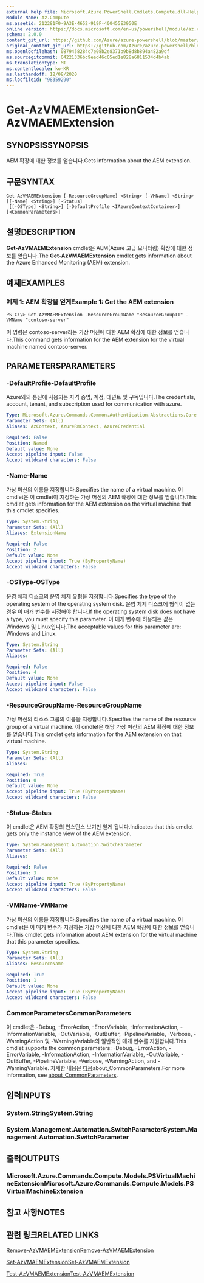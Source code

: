 ```yaml
---
external help file: Microsoft.Azure.PowerShell.Cmdlets.Compute.dll-Help.xml
Module Name: Az.Compute
ms.assetid: 212281F0-9A3E-4652-919F-400455E3950E
online version: https://docs.microsoft.com/en-us/powershell/module/az.compute/get-azvmaemextension
schema: 2.0.0
content_git_url: https://github.com/Azure/azure-powershell/blob/master/src/Compute/Compute/help/Get-AzVMAEMExtension.md
original_content_git_url: https://github.com/Azure/azure-powershell/blob/master/src/Compute/Compute/help/Get-AzVMAEMExtension.md
ms.openlocfilehash: 0879458284c7e08b2e8371b9b8d8b894a482a9df
ms.sourcegitcommit: 04221336bc9eed46c05ed1e828a6811534d4b4ab
ms.translationtype: MT
ms.contentlocale: ko-KR
ms.lasthandoff: 12/08/2020
ms.locfileid: "98359290"
---
```

# <span data-ttu-id="365e2-101">Get-AzVMAEMExtension</span><span class="sxs-lookup"><span data-stu-id="365e2-101">Get-AzVMAEMExtension</span></span>

## <span data-ttu-id="365e2-102">SYNOPSIS</span><span class="sxs-lookup"><span data-stu-id="365e2-102">SYNOPSIS</span></span>
<span data-ttu-id="365e2-103">AEM 확장에 대한 정보를 얻습니다.</span><span class="sxs-lookup"><span data-stu-id="365e2-103">Gets information about the AEM extension.</span></span>

## <span data-ttu-id="365e2-104">구문</span><span class="sxs-lookup"><span data-stu-id="365e2-104">SYNTAX</span></span>

```
Get-AzVMAEMExtension [-ResourceGroupName] <String> [-VMName] <String> [[-Name] <String>] [-Status]
 [[-OSType] <String>] [-DefaultProfile <IAzureContextContainer>] [<CommonParameters>]
```

## <span data-ttu-id="365e2-105">설명</span><span class="sxs-lookup"><span data-stu-id="365e2-105">DESCRIPTION</span></span>
<span data-ttu-id="365e2-106">**Get-AzVMAEMExtension** cmdlet은 AEM(Azure 고급 모니터링) 확장에 대한 정보를 얻습니다.</span><span class="sxs-lookup"><span data-stu-id="365e2-106">The **Get-AzVMAEMExtension** cmdlet gets information about the Azure Enhanced Monitoring (AEM) extension.</span></span>

## <span data-ttu-id="365e2-107">예제</span><span class="sxs-lookup"><span data-stu-id="365e2-107">EXAMPLES</span></span>

### <span data-ttu-id="365e2-108">예제 1: AEM 확장을 얻게</span><span class="sxs-lookup"><span data-stu-id="365e2-108">Example 1: Get the AEM extension</span></span>
```
PS C:\> Get-AzVMAEMExtension -ResourceGroupName "ResourceGroup11" -VMName "contoso-server"
```

<span data-ttu-id="365e2-109">이 명령은 contoso-server라는 가상 머신에 대한 AEM 확장에 대한 정보를 얻습니다.</span><span class="sxs-lookup"><span data-stu-id="365e2-109">This command gets information for the AEM extension for the virtual machine named contoso-server.</span></span>

## <span data-ttu-id="365e2-110">PARAMETERS</span><span class="sxs-lookup"><span data-stu-id="365e2-110">PARAMETERS</span></span>

### <span data-ttu-id="365e2-111">-DefaultProfile</span><span class="sxs-lookup"><span data-stu-id="365e2-111">-DefaultProfile</span></span>
<span data-ttu-id="365e2-112">Azure와의 통신에 사용되는 자격 증명, 계정, 테넌트 및 구독입니다.</span><span class="sxs-lookup"><span data-stu-id="365e2-112">The credentials, account, tenant, and subscription used for communication with azure.</span></span>

```yaml
Type: Microsoft.Azure.Commands.Common.Authentication.Abstractions.Core.IAzureContextContainer
Parameter Sets: (All)
Aliases: AzContext, AzureRmContext, AzureCredential

Required: False
Position: Named
Default value: None
Accept pipeline input: False
Accept wildcard characters: False
```

### <span data-ttu-id="365e2-113">-Name</span><span class="sxs-lookup"><span data-stu-id="365e2-113">-Name</span></span>
<span data-ttu-id="365e2-114">가상 머신의 이름을 지정합니다.</span><span class="sxs-lookup"><span data-stu-id="365e2-114">Specifies the name of a virtual machine.</span></span>
<span data-ttu-id="365e2-115">이 cmdlet은 이 cmdlet이 지정하는 가상 머신의 AEM 확장에 대한 정보를 얻습니다.</span><span class="sxs-lookup"><span data-stu-id="365e2-115">This cmdlet gets information for the AEM extension on the virtual machine that this cmdlet specifies.</span></span>

```yaml
Type: System.String
Parameter Sets: (All)
Aliases: ExtensionName

Required: False
Position: 2
Default value: None
Accept pipeline input: True (ByPropertyName)
Accept wildcard characters: False
```

### <span data-ttu-id="365e2-116">-OSType</span><span class="sxs-lookup"><span data-stu-id="365e2-116">-OSType</span></span>
<span data-ttu-id="365e2-117">운영 체제 디스크의 운영 체제 유형을 지정합니다.</span><span class="sxs-lookup"><span data-stu-id="365e2-117">Specifies the type of the operating system of the operating system disk.</span></span>
<span data-ttu-id="365e2-118">운영 체제 디스크에 형식이 없는 경우 이 매개 변수를 지정해야 합니다.</span><span class="sxs-lookup"><span data-stu-id="365e2-118">If the operating system disk does not have a type, you must specify this parameter.</span></span>
<span data-ttu-id="365e2-119">이 매개 변수에 허용되는 값은 Windows 및 Linux입니다.</span><span class="sxs-lookup"><span data-stu-id="365e2-119">The acceptable values for this parameter are: Windows and Linux.</span></span>

```yaml
Type: System.String
Parameter Sets: (All)
Aliases:

Required: False
Position: 4
Default value: None
Accept pipeline input: False
Accept wildcard characters: False
```

### <span data-ttu-id="365e2-120">-ResourceGroupName</span><span class="sxs-lookup"><span data-stu-id="365e2-120">-ResourceGroupName</span></span>
<span data-ttu-id="365e2-121">가상 머신의 리소스 그룹의 이름을 지정합니다.</span><span class="sxs-lookup"><span data-stu-id="365e2-121">Specifies the name of the resource group of a virtual machine.</span></span>
<span data-ttu-id="365e2-122">이 cmdlet은 해당 가상 머신의 AEM 확장에 대한 정보를 얻습니다.</span><span class="sxs-lookup"><span data-stu-id="365e2-122">This cmdlet gets information for the AEM extension on that virtual machine.</span></span>

```yaml
Type: System.String
Parameter Sets: (All)
Aliases:

Required: True
Position: 0
Default value: None
Accept pipeline input: True (ByPropertyName)
Accept wildcard characters: False
```

### <span data-ttu-id="365e2-123">-Status</span><span class="sxs-lookup"><span data-stu-id="365e2-123">-Status</span></span>
<span data-ttu-id="365e2-124">이 cmdlet은 AEM 확장의 인스턴스 보기만 얻게 됩니다.</span><span class="sxs-lookup"><span data-stu-id="365e2-124">Indicates that this cmdlet gets only the instance view of the AEM extension.</span></span>

```yaml
Type: System.Management.Automation.SwitchParameter
Parameter Sets: (All)
Aliases:

Required: False
Position: 3
Default value: None
Accept pipeline input: True (ByPropertyName)
Accept wildcard characters: False
```

### <span data-ttu-id="365e2-125">-VMName</span><span class="sxs-lookup"><span data-stu-id="365e2-125">-VMName</span></span>
<span data-ttu-id="365e2-126">가상 머신의 이름을 지정합니다.</span><span class="sxs-lookup"><span data-stu-id="365e2-126">Specifies the name of a virtual machine.</span></span>
<span data-ttu-id="365e2-127">이 cmdlet은 이 매개 변수가 지정하는 가상 머신에 대한 AEM 확장에 대한 정보를 얻습니다.</span><span class="sxs-lookup"><span data-stu-id="365e2-127">This cmdlet gets information about AEM extension for the virtual machine that this parameter specifies.</span></span>

```yaml
Type: System.String
Parameter Sets: (All)
Aliases: ResourceName

Required: True
Position: 1
Default value: None
Accept pipeline input: True (ByPropertyName)
Accept wildcard characters: False
```

### <span data-ttu-id="365e2-128">CommonParameters</span><span class="sxs-lookup"><span data-stu-id="365e2-128">CommonParameters</span></span>
<span data-ttu-id="365e2-129">이 cmdlet은 -Debug, -ErrorAction, -ErrorVariable, -InformationAction, -InformationVariable, -OutVariable, -OutBuffer, -PipelineVariable, -Verbose, -WarningAction 및 -WarningVariable의 일반적인 매개 변수를 지원합니다.</span><span class="sxs-lookup"><span data-stu-id="365e2-129">This cmdlet supports the common parameters: -Debug, -ErrorAction, -ErrorVariable, -InformationAction, -InformationVariable, -OutVariable, -OutBuffer, -PipelineVariable, -Verbose, -WarningAction, and -WarningVariable.</span></span> <span data-ttu-id="365e2-130">자세한 내용은 [다음](http://go.microsoft.com/fwlink/?LinkID=113216)about_CommonParameters.</span><span class="sxs-lookup"><span data-stu-id="365e2-130">For more information, see [about_CommonParameters](http://go.microsoft.com/fwlink/?LinkID=113216).</span></span>

## <span data-ttu-id="365e2-131">입력</span><span class="sxs-lookup"><span data-stu-id="365e2-131">INPUTS</span></span>

### <span data-ttu-id="365e2-132">System.String</span><span class="sxs-lookup"><span data-stu-id="365e2-132">System.String</span></span>

### <span data-ttu-id="365e2-133">System.Management.Automation.SwitchParameter</span><span class="sxs-lookup"><span data-stu-id="365e2-133">System.Management.Automation.SwitchParameter</span></span>

## <span data-ttu-id="365e2-134">출력</span><span class="sxs-lookup"><span data-stu-id="365e2-134">OUTPUTS</span></span>

### <span data-ttu-id="365e2-135">Microsoft.Azure.Commands.Compute.Models.PSVirtualMachineExtension</span><span class="sxs-lookup"><span data-stu-id="365e2-135">Microsoft.Azure.Commands.Compute.Models.PSVirtualMachineExtension</span></span>

## <span data-ttu-id="365e2-136">참고 사항</span><span class="sxs-lookup"><span data-stu-id="365e2-136">NOTES</span></span>

## <span data-ttu-id="365e2-137">관련 링크</span><span class="sxs-lookup"><span data-stu-id="365e2-137">RELATED LINKS</span></span>

[<span data-ttu-id="365e2-138">Remove-AzVMAEMExtension</span><span class="sxs-lookup"><span data-stu-id="365e2-138">Remove-AzVMAEMExtension</span></span>](./Remove-AzVMAEMExtension.md)

[<span data-ttu-id="365e2-139">Set-AzVMAEMExtension</span><span class="sxs-lookup"><span data-stu-id="365e2-139">Set-AzVMAEMExtension</span></span>](./Set-AzVMAEMExtension.md)

[<span data-ttu-id="365e2-140">Test-AzVMAEMExtension</span><span class="sxs-lookup"><span data-stu-id="365e2-140">Test-AzVMAEMExtension</span></span>](./Test-AzVMAEMExtension.md)


